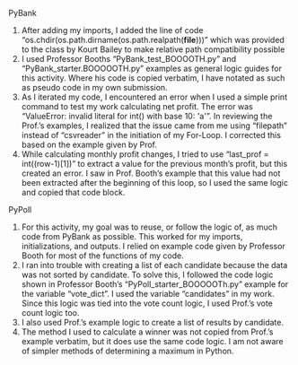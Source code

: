 PyBank
1.	After adding my imports, I added the line of code “os.chdir(os.path.dirname(os.path.realpath(__file__)))” which was provided to the class by Kourt Bailey to make relative path compatibility possible
2.	I used Professor Booths “PyBank_test_BOOOOTH.py” and “PyBank_starter.BOOOOOTH.py” examples as general logic guides for this activity. Where his code is copied verbatim, I have notated as such as pseudo code in my own submission. 
3.	As I iterated my code, I encountered an error when I used a simple print command to test my work calculating net profit. The error was “ValueError: invalid literal for int() with base 10: 'a'”. In reviewing the Prof.’s examples, I realized that the issue came from me using “filepath” instead of “csvreader” in the initiation of my For-Loop. I corrected this based on the example given by Prof. 
4.	While calculating monthly profit changes, I tried to use “last_prof = int((row-1)[1])” to extract a value for the previous month’s profit, but this created an error. I saw in Prof. Booth’s example that this value had not been extracted after the beginning of this loop, so I used the same logic and copied that code block. 

PyPoll
1.	For this activity, my goal was to reuse, or follow the logic of, as much code from PyBank as possible. This worked for my imports, initializations, and outputs. I relied on example code given by Professor Booth for most of the functions of my code.
2.	I ran into trouble with creating a list of each candidate because the data was not sorted by candidate. To solve this, I followed the code logic shown in Professor Booth’s “PyPoll_starter_BOOOOOTh.py” example for the variable “vote_dict”. I used the variable “candidates” in my work. Since this logic was tied into the vote count logic, I used Prof.’s vote count logic too. 
3.	I also used Prof.’s example logic to create a list of results by candidate.
4.	The method I used to calculate a winner was not copied from Prof.’s example verbatim, but it does use the same code logic. I am not aware of simpler methods of determining a maximum in Python.
